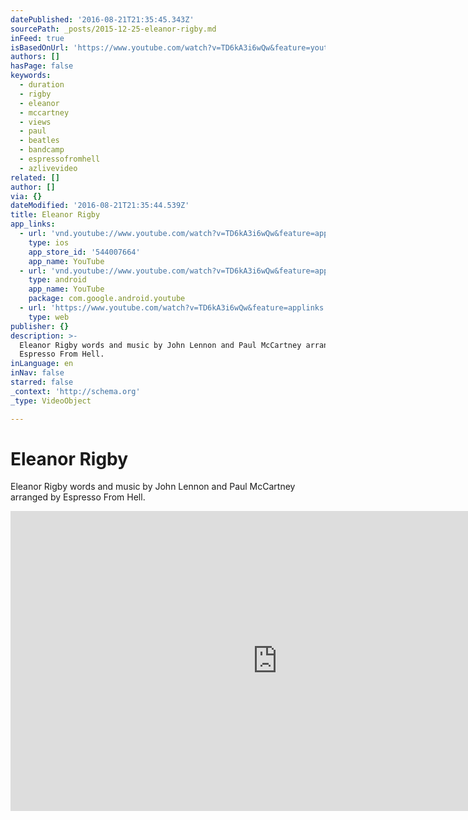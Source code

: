 ```yaml
---
datePublished: '2016-08-21T21:35:45.343Z'
sourcePath: _posts/2015-12-25-eleanor-rigby.md
inFeed: true
isBasedOnUrl: 'https://www.youtube.com/watch?v=TD6kA3i6wQw&feature=youtu.be'
authors: []
hasPage: false
keywords:
  - duration
  - rigby
  - eleanor
  - mccartney
  - views
  - paul
  - beatles
  - bandcamp
  - espressofromhell
  - azlivevideo
related: []
author: []
via: {}
dateModified: '2016-08-21T21:35:44.539Z'
title: Eleanor Rigby
app_links:
  - url: 'vnd.youtube://www.youtube.com/watch?v=TD6kA3i6wQw&feature=applinks'
    type: ios
    app_store_id: '544007664'
    app_name: YouTube
  - url: 'vnd.youtube://www.youtube.com/watch?v=TD6kA3i6wQw&feature=applinks'
    type: android
    app_name: YouTube
    package: com.google.android.youtube
  - url: 'https://www.youtube.com/watch?v=TD6kA3i6wQw&feature=applinks'
    type: web
publisher: {}
description: >-
  Eleanor Rigby words and music by John Lennon and Paul McCartney arranged by
  Espresso From Hell.
inLanguage: en
inNav: false
starred: false
_context: 'http://schema.org'
_type: VideoObject

---
```

# Eleanor Rigby

Eleanor Rigby words and music by John Lennon and Paul McCartney arranged by Espresso From Hell.

<iframe src="https://cdn.embedly.com/widgets/media.html?src=https%3A%2F%2Fwww.youtube.com%2Fembed%2FTD6kA3i6wQw%3Ffeature%3Doembed&amp;url=https%3A%2F%2Fwww.youtube.com%2Fwatch%3Fv%3DTD6kA3i6wQw%26feature%3Dyoutu.be&amp;image=https%3A%2F%2Fi.ytimg.com%2Fvi%2FTD6kA3i6wQw%2Fhqdefault.jpg&amp;key=b7d04c9b404c499eba89ee7072e1c4f7&amp;type=text%2Fhtml&amp;schema=youtube" width="854" height="480" scrolling="no" frameborder="0" allowfullscreen="allowfullscreen" style=""></iframe>